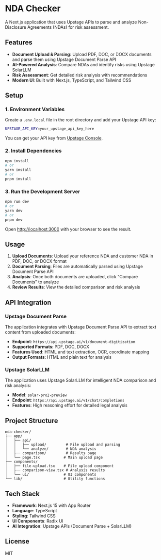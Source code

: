 # NDA Checker

A Next.js application that uses Upstage APIs to parse and analyze Non-Disclosure Agreements (NDAs) for risk assessment.

## Features

- **Document Upload & Parsing**: Upload PDF, DOC, or DOCX documents and parse them using Upstage Document Parse API
- **AI-Powered Analysis**: Compare NDAs and identify risks using Upstage SolarLLM
- **Risk Assessment**: Get detailed risk analysis with recommendations
- **Modern UI**: Built with Next.js, TypeScript, and Tailwind CSS

## Setup

### 1. Environment Variables

Create a `.env.local` file in the root directory and add your Upstage API key:

```bash
UPSTAGE_API_KEY=your_upstage_api_key_here
```

You can get your API key from [Upstage Console](https://console.upstage.ai/).

### 2. Install Dependencies

```bash
npm install
# or
yarn install
# or
pnpm install
```

### 3. Run the Development Server

```bash
npm run dev
# or
yarn dev
# or
pnpm dev
```

Open [http://localhost:3000](http://localhost:3000) with your browser to see the result.

## Usage

1. **Upload Documents**: Upload your reference NDA and customer NDA in PDF, DOC, or DOCX format
2. **Document Parsing**: Files are automatically parsed using Upstage Document Parse API
3. **Analysis**: Once both documents are uploaded, click "Compare Documents" to analyze
4. **Review Results**: View the detailed comparison and risk analysis

## API Integration

### Upstage Document Parse

The application integrates with Upstage Document Parse API to extract text content from uploaded documents:

- **Endpoint**: `https://api.upstage.ai/v1/document-digitization`
- **Supported Formats**: PDF, DOC, DOCX
- **Features Used**: HTML and text extraction, OCR, coordinate mapping
- **Output Formats**: HTML and plain text for analysis

### Upstage SolarLLM

The application uses Upstage SolarLLM for intelligent NDA comparison and risk analysis:

- **Model**: `solar-pro2-preview`
- **Endpoint**: `https://api.upstage.ai/v1/chat/completions`
- **Features**: High reasoning effort for detailed legal analysis

## Project Structure

```
nda-checker/
├── app/
│   ├── api/
│   │   ├── upload/         # File upload and parsing
│   │   └── analyze/        # NDA analysis
│   ├── comparison/         # Results page
│   └── page.tsx           # Main upload page
├── components/
│   ├── file-upload.tsx    # File upload component
│   ├── comparison-view.tsx # Analysis results
│   └── ui/                # UI components
└── lib/                   # Utility functions
```

## Tech Stack

- **Framework**: Next.js 15 with App Router
- **Language**: TypeScript
- **Styling**: Tailwind CSS
- **UI Components**: Radix UI
- **AI Integration**: Upstage APIs (Document Parse + SolarLLM)

## License

MIT 